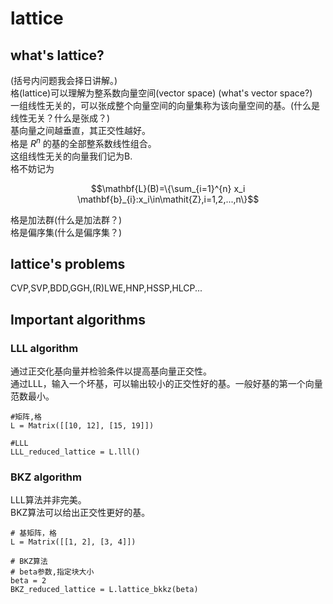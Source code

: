 # lattice    
## what's lattice?    
(括号内问题我会择日讲解。)    
格(lattice)可以理解为整系数向量空间(vector space) (what's vector space?)     
一组线性无关的，可以张成整个向量空间的向量集称为该向量空间的基。(什么是线性无关？什么是张成？)     
基向量之间越垂直，其正交性越好。   
格是 $R^n$ 的基的全部整系数线性组合。   
这组线性无关的向量我们记为B.    
格不妨记为   

$$\mathbf{L}(B)=\{\sum_{i=1}^{n} x_i \mathbf{b}_{i}:x_i\in\mathit{Z},i=1,2,...,n\}$$   

格是加法群(什么是加法群？)    
格是偏序集(什么是偏序集？)    

## lattice's problems    
CVP,SVP,BDD,GGH,(R)LWE,HNP,HSSP,HLCP...    

## Important algorithms    
### LLL algorithm   
通过正交化基向量并检验条件以提高基向量正交性。   
通过LLL，输入一个坏基，可以输出较小的正交性好的基。一般好基的第一个向量范数最小。    

```
#矩阵,格
L = Matrix([[10, 12], [15, 19]])

#LLL
LLL_reduced_lattice = L.lll()
```

### BKZ algorithm    
LLL算法并非完美。    
BKZ算法可以给出正交性更好的基。   
```
# 基矩阵，格
L = Matrix([[1, 2], [3, 4]])

# BKZ算法
# beta参数,指定块大小
beta = 2
BKZ_reduced_lattice = L.lattice_bkkz(beta)

```


